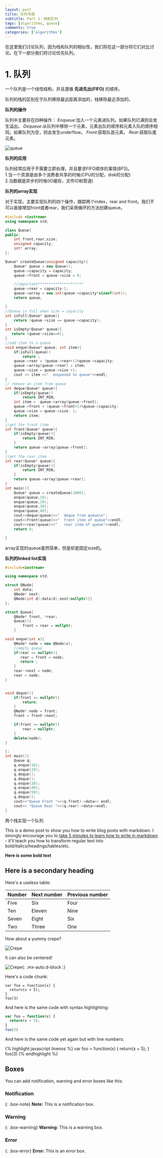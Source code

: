 ```yaml
---
layout: post
title: 队列专题
subtitle: Part 1：栈和队列
tags: [algorithms, queue]
comments: true
categories: ['algorithms']
---
```


在这里我们讨论队列，因为栈和队列的相似性，我们将在这一部分将它们对比讨论。在下一部分我们将讨论优先队列。

# 1. 队列

一个队列是一个线性结构，并且遵循 **先进先出(FIFO)** 的顺序。

队列的栈的区别在于队列移除最远距离添加的，栈移除最近添加的。

**队列的操作**

队列中主要存在四种操作：
_Enqueue_:加入一个元素进队列。如果队列已满则会发生溢出。
_Dequeue_:从队列中移除一个元素，元素出队的顺序和元素入队的顺序相同。如果队列为空，则会发生underflow。
_Front_:获取队首元素。
_Rear_:获取队尾元素。

![queue](https://github.com/JasonPick/recordings-in-Jan/blob/leecode/leecode/img/queue_picture.jpeg)

**队列的应用**

队列经常应用于不需要立即处理，并且要求FIFO顺序的事情(BFS)。  
1.当一个资源是由多个消费者共享的时候(CPU的分配，disk的分配)  
2.当数据是异步的时候(IO缓存，文件IO和管道)  


**队列的array实现**

对于实现，主要实现队列的四个操作，跟踪两个index，rear and front。我们不可以直接增加front或者rear，我们采用循环的方法创建queue。

```c++
#include <iostream>
using namespace std;

class Queue{
public:
    int front,rear,size;
    unsigned capacity;
    int* array;
};

Queue* createQueue(unsigned capacity){
    Queue* queue = new Queue();
    queue->capacity = capacity;
    queue->front = queue->size = 0;

    //important*********************
    queue->rear = capacity-1;
    queue->array = new int(queue->capacity*sizeof(int));
    return queue;

}
//Queue is full when size = capacity
int isFull(Queue* queue){
    return (queue->size == queue->capacity);
}
int isEmpty(Queue* queue){
   return (queue->size==0);
}
//add item to a queue
void enque(Queue* queue, int item){
    if(isFull(queue))
        return ;
    queue->rear = (queue->rear+1)%queue->capacity;
    queue->array[queue->rear] = item;
    queue->size = queue->size +1;
    cout << item <<"  enqueued to queue"<<endl;
}
// remove an item from queue
int deque(Queue* queue){
    if(isEmpty(queue))
        return INT_MIN;
    int item =  queue->array[queue->front];
    queue->front = (queue->front+1)%queue->capacity;
    queue->size = queue->size- 1;
    return item;
}
//get the front item
int front(Queue* queue){
    if(isEmpty(queue)){
        return INT_MIN;
    }
    return queue->array[queue->front];
}
//get the rear item
int rear(Queue* queue){
    if(isEmpty(queue)){
        return INT_MIN;
    }
    return queue->array[queue->rear];
}
int main(){
    Queue* queue = createQueue(1000);
    enque(queue,10);
    enque(queue,20);
    enque(queue,30);
    enque(queue,40);
    cout<<deque(queue)<<"  deque from queue\n";
    cout<<front(queue)<<"  front item of queue"<<endl;
    cout<<rear(queue)<<"   rear item of queue"<<endl;
    return 0;

}

```

array实现的queue虽然简单，但是却是固定size的。



**队列的linked list实现**


```c++
#include<iostream>

using namespace std;

struct QNode{
    int data;
    QNode* next;
    QNode(int d):data(d),next(nullptr){}
};

struct Queue{
    QNode* front, *rear;
    Queue(){
        front = rear = nullptr;
    }

void enque(int x){
    QNode* node = new QNode(x);
    //empty queue
    if(rear == nullptr){
       rear = front = node;
       return ;
    }
    rear->next = node;
    rear = node;
}


void deque(){
    if(front == nullptr){
        return;
    }
    QNode* node = front;
    front = front->next;

    if(front == nullptr){
        rear = nullptr;
    }
    delete(node);
}

};
int main(){
    Queue q;
    q.enque(10);
    q.enque(20);
    q.deque();
    q.deque();
    q.enque(30);
    q.enque(40);
    q.enque(50);
    q.deque();
    cout<<"Queue Front "<<(q.front)->data<< endl;
    cout<< "Queue Rear "<<(q.rear)->data<<endl;
}
```








两个栈实现一个队列

This is a demo post to show you how to write blog posts with markdown.  I strongly encourage you to [take 5 minutes to learn how to write in markdown](https://markdowntutorial.com/) - it'll teach you how to transform regular text into bold/italics/headings/tables/etc.

**Here is some bold text**

## Here is a secondary heading

Here's a useless table:

| Number | Next number | Previous number |
| :------ |:--- | :--- |
| Five | Six | Four |
| Ten | Eleven | Nine |
| Seven | Eight | Six |
| Two | Three | One |


How about a yummy crepe?

![Crepe](https://s3-media3.fl.yelpcdn.com/bphoto/cQ1Yoa75m2yUFFbY2xwuqw/348s.jpg)

It can also be centered!

![Crepe](https://s3-media3.fl.yelpcdn.com/bphoto/cQ1Yoa75m2yUFFbY2xwuqw/348s.jpg){: .mx-auto.d-block :}

Here's a code chunk:

~~~
var foo = function(x) {
  return(x + 5);
}
foo(3)
~~~

And here is the same code with syntax highlighting:

```javascript
var foo = function(x) {
  return(x + 5);
}
foo(3)
```

And here is the same code yet again but with line numbers:

{% highlight javascript linenos %}
var foo = function(x) {
  return(x + 5);
}
foo(3)
{% endhighlight %}

## Boxes
You can add notification, warning and error boxes like this:

### Notification

{: .box-note}
**Note:** This is a notification box.

### Warning

{: .box-warning}
**Warning:** This is a warning box.

### Error

{: .box-error}
**Error:** This is an error box.
